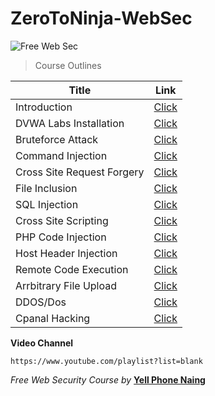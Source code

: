 # ZeroToNinja-WebSec
![Free Web Sec](https://cdn.dribbble.com/users/4599418/screenshots/9521088/ninja_cyber_4x.jpg)


> Course Outlines 

| Title | Link |
|--|--|
| Introduction | [Click]() |
| DVWA Labs Installation | [Click]() |
| Bruteforce Attack | [Click]() |
| Command Injection | [Click]() |
| Cross Site Request Forgery | [Click]() |
| File Inclusion | [Click]() |
| SQL Injection | [Click]() |
| Cross Site Scripting | [Click]() |
| PHP Code Injection | [Click]() |
| Host Header Injection | [Click]() |
| Remote Code Execution | [Click]() |
| Arrbitrary File Upload | [Click]() |
| DDOS/Dos | [Click]() |
| Cpanal Hacking | [Click]() |


**Video Channel**
```
https://www.youtube.com/playlist?list=blank
```

*Free Web Security Course by* [**Yell Phone Naing**](https://www.facebook.com/yell.phoen.naing)

